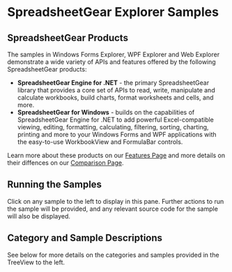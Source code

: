 ﻿# SpreadsheetGear Explorer Samples

## SpreadsheetGear Products
The samples in Windows Forms Explorer, WPF Explorer and Web Explorer demonstrate a wide variety of APIs and features offered by the following SpreadsheetGear products:

*   **SpreadsheetGear Engine for .NET** - the primary SpreadsheetGear library that provides a core set of APIs to read, write, manipulate and calculate workbooks, build charts, format worksheets and cells, and more.
*   **SpreadsheetGear for Windows** - builds on the capabilities of SpreadsheetGear Engine for .NET to add powerful Excel-compatible viewing, editing, formatting, calculating, filtering, sorting, charting, printing and more to your Windows Forms and WPF applications with the easy-to-use WorkbookView and FormulaBar controls.

Learn more about these products on our [Features Page](https://www.spreadsheetgear.com/Products/Features) and more details on their diffences on our [Comparison Page](https://www.spreadsheetgear.com/Products/Compare).

## Running the Samples

Click on any sample to the left to display in this pane.  Further actions to run the sample will be provided, and any relevant source code for the sample will also be displayed.

## Category and Sample Descriptions

See below for more details on the categories and samples provided in the TreeView to the left.

